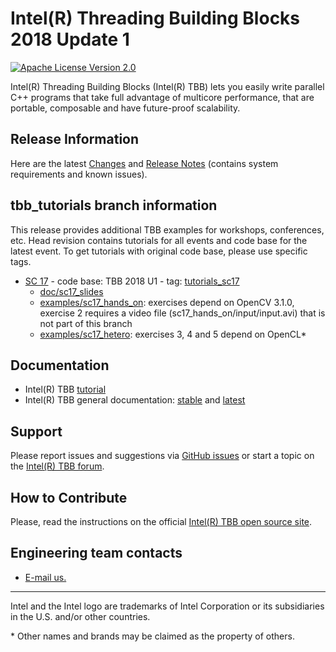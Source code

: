 # Intel(R) Threading Building Blocks 2018 Update 1
[![Apache License Version 2.0](https://img.shields.io/badge/license-Apache_2.0-green.svg)](LICENSE)

Intel(R) Threading Building Blocks (Intel(R) TBB) lets you easily write parallel C++ programs that take
full advantage of multicore performance, that are portable, composable and have future-proof scalability.

## Release Information
Here are the latest [Changes](CHANGES) and [Release Notes](doc/Release_Notes.txt) (contains system requirements and known issues).

## tbb_tutorials branch information
This release provides additional TBB examples for workshops, conferences, etc.
Head revision contains tutorials for all events and code base for the latest event. To get tutorials with original code base, please use specific tags.

*  [SC 17](https://sc17.supercomputing.org/) - code base: TBB 2018 U1 - tag: [tutorials_sc17](https://github.com/01org/tbb/tree/tutorials_sc17)
    * [doc/sc17_slides](doc/sc17_slides)
    * [examples/sc17_hands_on](examples/sc17_hands_on): exercises depend on OpenCV 3.1.0, exercise 2 requires a video file (sc17_hands_on/input/input.avi) that is not part of this branch
    * [examples/sc17_hetero](examples/sc17_hetero): exercises 3, 4 and 5 depend on OpenCL\*

## Documentation
* Intel(R) TBB [tutorial](https://software.intel.com/en-us/tbb-tutorial)
* Intel(R) TBB general documentation: [stable](https://software.intel.com/en-us/tbb-documentation)
and [latest](https://www.threadingbuildingblocks.org/docs/help/index.htm)

## Support
Please report issues and suggestions via
[GitHub issues](https://github.com/01org/tbb/issues) or start a topic on the
[Intel(R) TBB forum](http://software.intel.com/en-us/forums/intel-threading-building-blocks/).

## How to Contribute
Please, read the instructions on the official [Intel(R) TBB open source site](https://www.threadingbuildingblocks.org/submit-contribution).

## Engineering team contacts
* [E-mail us.](mailto:inteltbbdevelopers@intel.com)

------------------------------------------------------------------------
Intel and the Intel logo are trademarks of Intel Corporation or its subsidiaries in the U.S. and/or other countries.

\* Other names and brands may be claimed as the property of others.
